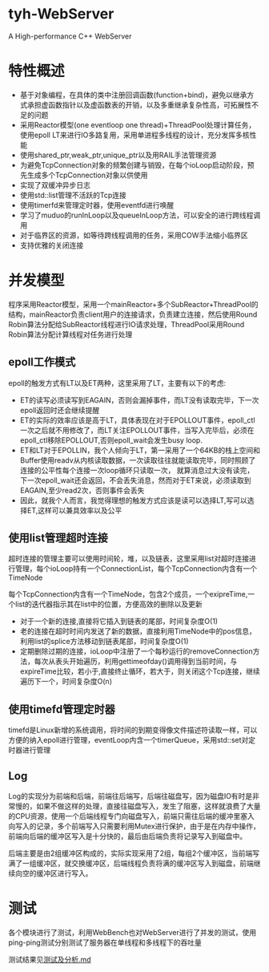 # tyh-WebServer
A High-performance C++ WebServer


# 特性概述
* 基于对象编程，在具体的类中注册回调函数(function+bind)，避免以继承方式承担虚函数指针以及虚函数表的开销，以及多重继承复杂性高，可拓展性不足的问题
* 采用Reactor模型(one eventloop one thread)+ThreadPool处理计算任务，使用epoll LT来进行IO多路复用，采用单进程多线程的设计，充分发挥多核性能
* 使用shared_ptr,weak_ptr,unique_ptr以及用RAIL手法管理资源
* 为避免TcpConnection对象的频繁创建与销毁，在每个ioLoop启动阶段，预先生成多个TcpConnection对象以供使用
* 实现了双缓冲异步日志
* 使用std::list管理不活跃的Tcp连接
* 使用timerfd来管理定时器，使用eventfd进行唤醒
* 学习了muduo的runInLoop以及queueInLoop方法，可以安全的进行跨线程调用
* 对于临界区的资源，如等待跨线程调用的任务，采用COW手法缩小临界区
* 支持优雅的关闭连接

# 并发模型
程序采用Reactor模型，采用一个mainReactor+多个SubReactor+ThreadPool的结构，mainReactor负责client用户的连接请求，负责建立连接，然后使用Round Robin算法分配给SubReactor线程进行IO请求处理，ThreadPool采用Round Robin算法分配计算线程对任务进行处理

## epoll工作模式
epoll的触发方式有LT以及ET两种，这里采用了LT，主要有以下的考虑:
* ET的读写必须读写到EAGAIN，否则会漏掉事件，而LT没有读取完毕，下一次epoll返回时还会继续提醒
* ET的实际的效率应该是高于LT，具体表现在对于EPOLLOUT事件，epoll_ctl一次之后就不用修改了，而LT关注EPOLLOUT事件，当写入完毕后，必须在epoll_ctl移除EPOLLOUT,否则epoll_wait会发生busy loop.
* ET和LT对于EPOLLIN，我个人倾向于LT，第一采用了一个64KB的栈上空间和Buffer使用readv从内核读取数据，一次读取往往就能读取完毕，同时照顾了连接的公平性每个连接一次loop循环只读取一次，
就算消息过大没有读完，下一次epoll_wait还会返回，不会丢失消息，然而对于ET来说，必须读取到EAGAIN,至少read2次，否则事件会丢失
* 因此，就我个人而言，我觉得理想的触发方式应该是读可以选择LT,写可以选择ET,这样可以兼具效率以及公平

## 使用list管理超时连接
超时连接的管理主要可以使用时间轮，堆，以及链表，这里采用list对超时连接进行管理，每个ioLoop持有一个ConnectionList，每个TcpConnection内含有一个TimeNode

每个TcpConnection内含有一个TimeNode，包含2个成员，一个exipreTime,一个list的迭代器指示其在list中的位置，方便高效的删除以及更新

* 对于一个新的连接,直接将它插入到链表的尾部，时间复杂度O(1)
* 老的连接在超时时间内发送了新的数据，直接利用TimeNode中的pos信息，利用list的splice方法移动到链表尾部，时间复杂度O(1)
* 定期删除过期的连接，ioLoop中注册了一个每秒运行的removeConnection方法，每次从表头开始遍历，利用gettimeofday()调用得到当前时间，与expireTime比较，若小于,直接终止循环，若大于，则关闭这个Tcp连接，继续遍历下一个，时间复杂度O(n)

## 使用timefd管理定时器
timefd是Linux新增的系统调用，将时间的到期变得像文件描述符读取一样，可以方便的纳入epoll进行管理，eventLoop内含一个timerQueue，采用std::set对定时器进行管理


## Log
Log的实现分为前端和后端，前端往后端写，后端往磁盘写，因为磁盘IO有时是非常慢的，如果不做这样的处理，直接往磁盘写入，发生了阻塞，这样就浪费了大量的CPU资源，使用一个后端线程专门向磁盘写入，前端只需往后端的缓冲里塞入向写入的记录，多个前端写入只需要利用Mutex进行保护，由于是在内存中操作，前端向后端的缓冲区写入是十分快的，最后由后端负责将记录写入到磁盘中。

后端主要是由2组缓冲区构成的，实际实现采用了2组，每组2个缓冲区，当前端写满了一组缓冲区，就交换缓冲区，后端线程负责将满的缓冲区写入到磁盘，前端继续向空的缓冲区进行写入。

# 测试
各个模块进行了测试，利用WebBench也对WebServer进行了并发的测试，使用ping-ping测试分别测试了服务器在单线程和多线程下的吞吐量

测试结果见[测试及分析.md](https://github.com/StellaYuhao/tyh-WebServer/blob/master/测试及分析.md)
